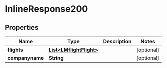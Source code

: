 # InlineResponse200

## Properties
Name | Type | Description | Notes
------------ | ------------- | ------------- | -------------
**flights** | [**List&lt;LMflightFlight&gt;**](LMflightFlight.md) |  |  [optional]
**companyname** | **String** |  |  [optional]
